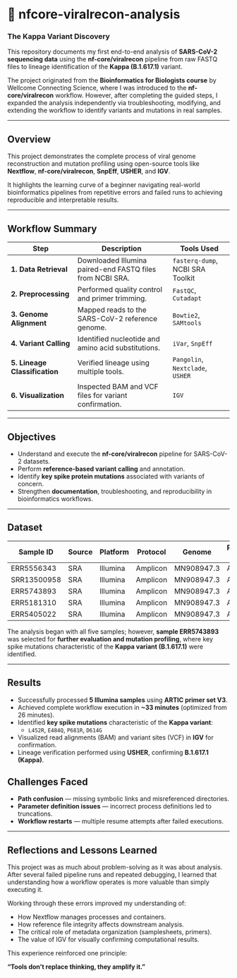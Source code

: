 # 🧬 nfcore-viralrecon-analysis  
### **The Kappa Variant Discovery**

This repository documents my first end-to-end analysis of **SARS-CoV-2 sequencing data** using the **nf-core/viralrecon** pipeline from raw FASTQ files to lineage identification of the **Kappa (B.1.617.1)** variant.  

The project originated from the **Bioinformatics for Biologists course** by Wellcome Connecting Science, where I was introduced to the **nf-core/viralrecon** workflow. However, after completing the guided steps, I expanded the analysis independently via troubleshooting, modifying, and extending the workflow to identify variants and mutations in real samples.

---

## Overview  
This project demonstrates the complete process of viral genome reconstruction and mutation profiling using open-source tools like **Nextflow**, **nf-core/viralrecon**, **SnpEff**, **USHER**, and **IGV**.  

It highlights the learning curve of a beginner navigating real-world bioinformatics pipelines from repetitive errors and failed runs to achieving reproducible and interpretable results.

---

## Workflow Summary  

| Step | Description | Tools Used |
|------|--------------|------------|
| **1. Data Retrieval** | Downloaded Illumina paired-end FASTQ files from NCBI SRA. | `fasterq-dump`, NCBI SRA Toolkit |
| **2. Preprocessing** | Performed quality control and primer trimming. | `FastQC`, `Cutadapt` |
| **3. Genome Alignment** | Mapped reads to the SARS-CoV-2 reference genome. | `Bowtie2`, `SAMtools` |
| **4. Variant Calling** | Identified nucleotide and amino acid substitutions. | `iVar`, `SnpEff` |
| **5. Lineage Classification** | Verified lineage using multiple tools. | `Pangolin`, `Nextclade`, `USHER` |
| **6. Visualization** | Inspected BAM and VCF files for variant confirmation. | `IGV` |

---

## Objectives  
- Understand and execute the **nf-core/viralrecon** pipeline for SARS-CoV-2 datasets.  
- Perform **reference-based variant calling** and annotation.  
- Identify **key spike protein mutations** associated with variants of concern.  
- Strengthen **documentation**, troubleshooting, and reproducibility in bioinformatics workflows.

---

## Dataset  

| Sample ID | Source | Platform | Protocol | Genome | Primer Set | Version |
|------------|---------|-----------|-----------|----------|-------------|-----------|
| ERR5556343 | SRA | Illumina | Amplicon | MN908947.3 | ARTIC | V3 |
| SRR13500958 | SRA | Illumina | Amplicon | MN908947.3 | ARTIC | V3 |
| ERR5743893 | SRA | Illumina | Amplicon | MN908947.3 | ARTIC | V3 |
| ERR5181310 | SRA | Illumina | Amplicon | MN908947.3 | ARTIC | V3 |
| ERR5405022 | SRA | Illumina | Amplicon | MN908947.3 | ARTIC | V3 |

The analysis began with all five samples; however, **sample ERR5743893** was selected for **further evaluation and mutation profiling**, where key spike mutations characteristic of the **Kappa variant (B.1.617.1)** were identified.

---

## Results 
- Successfully processed **5 Illumina samples** using **ARTIC primer set V3**.  
- Achieved complete workflow execution in **~33 minutes** (optimized from 26 minutes).  
- Identified **key spike mutations** characteristic of the **Kappa variant**:  
  - `L452R`, `E484Q`, `P681R`, `D614G`  
- Visualized read alignments (BAM) and variant sites (VCF) in **IGV** for confirmation.  
- Lineage verification performed using **USHER**, confirming **B.1.617.1 (Kappa)**.

## Challenges Faced 
- **Path confusion** — missing symbolic links and misreferenced directories.
- **Parameter definition issues** — incorrect process definitions led to truncations.
- **Workflow restarts** — multiple resume attempts after failed executions.
  
---

## Reflections and Lessons Learned

This project was as much about problem-solving as it was about analysis.
After several failed pipeline runs and repeated debugging, I learned that understanding how a workflow operates is more valuable than simply executing it.

Working through these errors improved my understanding of:

- How Nextflow manages processes and containers.
- How reference file integrity affects downstream analysis.
- The critical role of metadata organization (samplesheets, primers).
- The value of IGV for visually confirming computational results.

This experience reinforced one principle:

**“Tools don’t replace thinking, they amplify it.”**
